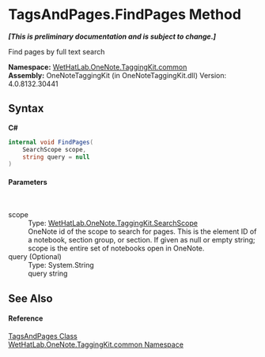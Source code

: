 # TagsAndPages.FindPages Method 
 _**\[This is preliminary documentation and is subject to change.\]**_

Find pages by full text search

**Namespace:**&nbsp;<a href="bcdbab9c-63d1-48a4-6937-af53fb8d9a55.md">WetHatLab.OneNote.TaggingKit.common</a><br />**Assembly:**&nbsp;OneNoteTaggingKit (in OneNoteTaggingKit.dll) Version: 4.0.8132.30441

## Syntax

**C#**<br />
``` C#
internal void FindPages(
	SearchScope scope,
	string query = null
)
```


#### Parameters
&nbsp;<dl><dt>scope</dt><dd>Type: <a href="8e6adcff-7174-4ef1-6f26-1dcd37a6e6fe.md">WetHatLab.OneNote.TaggingKit.SearchScope</a><br />OneNote id of the scope to search for pages. This is the element ID of a notebook, section group, or section. If given as null or empty string; scope is the entire set of notebooks open in OneNote.</dd><dt>query (Optional)</dt><dd>Type: System.String<br />query string</dd></dl>

## See Also


#### Reference
<a href="55690233-0343-b962-e73d-0385d0bc7865.md">TagsAndPages Class</a><br /><a href="bcdbab9c-63d1-48a4-6937-af53fb8d9a55.md">WetHatLab.OneNote.TaggingKit.common Namespace</a><br />